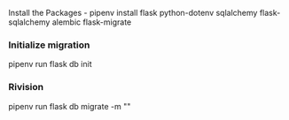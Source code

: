 Install the Packages - pipenv install flask python-dotenv sqlalchemy flask-sqlalchemy alembic flask-migrate

### Initialize migration

pipenv run flask db init

### Rivision

pipenv run flask db migrate -m "<COMMIT>"
